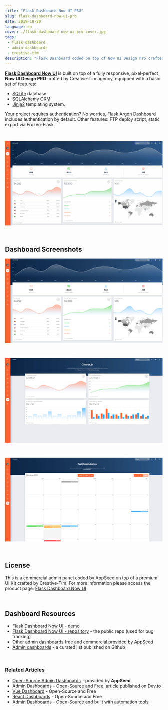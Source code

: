 ```yaml
---
title: "Flask Dashboard Now UI PRO"
slug: flask-dashboard-now-ui-pro
date: 2019-10-20
language: en
cover: ./flask-dashboard-now-ui-pro-cover.jpg
tags:
 - flask-dashboard
 - admin-dashboards
 - creative-tim
description: "Flask Dashboard coded on top of Now UI Design Pro crafted by Creative-Tim."
---
```


**[Flask Dashboard Now UI](https://appseed.us/admin-dashboards/flask-dashboard-now-ui-pro)** is built on top of a fully responsive, pixel-perfect **Now UI  Design PRO** crafted by Creative-Tim agency, equipped with a basic set of features: 

- [SQLite](https://www.sqlite.org/index.html) database 
- [SQLAlchemy](https://flask-sqlalchemy.palletsprojects.com/en/2.x/) ORM
- [Jinja2](http://jinja.pocoo.org/docs/2.10/) templating system. 

Your project requires authentication? No worries, Flask Argon Dashboard includes authentication by default. 
Other features: FTP deploy script, static export via Frozen-Flask.

<br />

[![Flask Dashboard Now UI - Gif animated intro.](https://raw.githubusercontent.com/app-generator/static/master/products/flask-dashboard-now-ui-pro-intro.gif)](https://www.youtube.com/watch?v=u2MBSEx570s "Flask Dashboard Now UI")

<br />

## Dashboard Screenshots

![Flask Dashboard Now UI Pro - App Screen.](https://raw.githubusercontent.com/app-generator/static/master/products/flask-dashboard-now-ui-pro-screen.png)

<br />

![Flask Dashboard Now UI Pro - App Screen.](https://raw.githubusercontent.com/app-generator/static/master/products/flask-dashboard-now-ui-pro-screen-2.png)

<br />

![Flask Dashboard Now UI Pro - App Screen.](https://raw.githubusercontent.com/app-generator/static/master/products/flask-dashboard-now-ui-pro-screen-1.png)

<br />

## License

This is a commercial admin panel coded by AppSeed on top of a premium UI Kit crafted by Creative-Tim.
For more information please access the product page: [Flask Dashboard Now UI](https://appseed.us/admin-dashboards/flask-dashboard-now-ui-pro) 

<br />

## Dashboard Resources

- [Flask Dashboard Now UI - demo](https://flask-dashboard-now-ui-pro.appseed.us/) 
- [Flask Dashboard Now UI - repository](https://github.com/app-generator/flask-dashboard-now-ui-pro) - the public repo (used for bug tracking) 
- Other [admin dashboards](https://appseed.us/admin-dashboards) free and commercial provided by AppSeed   
- [Admin dashboards](https://appseed.us/admin-dashboards) - a curated list published on Github  

<br />

### Related Articles

- [Open-Source Admin Dashboards](https://appseed.us/admin-dashboards/open-source) - provided by **AppSeed**
- [Admin Dashboards](https://dev.to/sm0ke/admin-dashboards-open-source-and-free-4aep) - Open-Source and Free, article published on Dev.to
- [Vue Dashboard](https://dev.to/sm0ke/vue-dashboard-open-source-apps-1gd1) - Open-Source and Free
- [React Dashboards](https://dev.to/sm0ke/react-dashboards-open-source-apps-1c7j) - Open-Source and Free
- [Admin Dashboards](https://blog.appseed.us/admin-dashboards-open-source-built-with-automation-tools/) - Open-Source and built with automation tools
